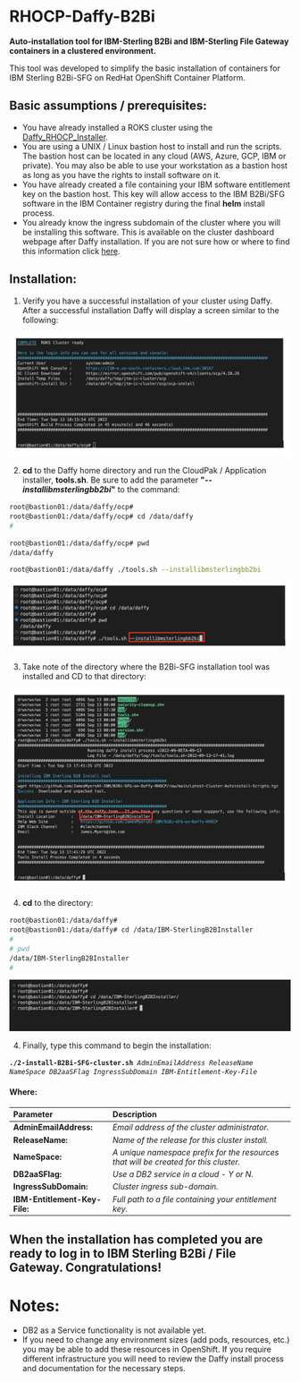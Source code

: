 # RHOCP-Daffy-B2Bi

<b>Auto-installation tool for IBM-Sterling B2Bi and IBM-Sterling File Gateway containers in a clustered environment.</b>

This tool was developed to simplify the basic installation of containers for IBM Sterling B2Bi-SFG on RedHat OpenShift Container Platform.

## Basic assumptions / prerequisites:

- You have already installed a ROKS cluster using the [Daffy_RHOCP_Installer](https://ibm.github.io/daffy/).
- You are using a UNIX / Linux bastion host to install and run the scripts.  The bastion host can be located in any cloud (AWS, Azure, GCP, IBM or private).  You may also be able to use your workstation as a bastion host as long as you have the rights to install software on it.
- You have already created a file containing your IBM software entitlement key on the bastion host.  This key will allow access to the IBM B2Bi/SFG software in the IBM Container registry during the final <b>helm</b> install process.
- You already know the ingress subdomain of the cluster where you will be installing this software.  This is available on the cluster dashboard webpage after Daffy installation.  If you are not sure how or where to find this information click [here](ingsub.md).

## Installation:

1. Verify you have a successful installation of your cluster using Daffy. After a successful installation Daffy will display a screen similar to the following:

![Successful-Daffy-Install](images/Daffy-ROKS-Success.png "Daffy-Install-Successful")

2. <b>cd</b> to the Daffy home directory and run the CloudPak / Application installer, <b>tools.sh</b>.  Be sure to add the parameter <b>"_--installibmsterlingbb2bi_"</b> to the command:

```bash
root@bastion01:/data/daffy/ocp#
root@bastion01:/data/daffy/ocp# cd /data/daffy
#
```
```bash
root@bastion01:/data/daffy/ocp# pwd
/data/daffy
```
```bash
root@bastion01:/data/daffy ./tools.sh --installibmsterlingbb2bi
```

![Install-B2Bi-Tool](images/install-b2bi-tool.png "Install-B2Bi-Tool")

3. Take note of the directory where the B2Bi-SFG installation tool was installed and CD to that directory:

![Install-B2Bi-Tool](images/tool-installed.png "Install-B2Bi-Tool")

4. <b>cd</b> to the directory:

```bash
root@bastion01:/data/daffy#
root@bastion01:/data/daffy# cd /data/IBM-SterlingB2BInstaller
#
# pwd
/data/IBM-SterlingB2BInstaller
#
```

![Successful-B2Bi_SFG-Tool-Install](images/cd-2-b2bi-install.png "Successful-B2Bi_SFG-Tool-Install")

4. Finally, type this command to begin the installation:

<pre><code><b>./2-install-B2Bi-SFG-cluster.sh</b> <i>AdminEmailAddress</i> <i>ReleaseName</i> <i>NameSpace</i> <i>DB2aaSFlag</i> <i>IngressSubDomain</i> <i>IBM-Entitlement-Key-File</i></code></pre>


#### Where:

| Parameter                   | Description                                                                          |
| :---                        | :---                                                                                 |
| **AdminEmailAddress:**      | *Email address of the cluster administrator.*                                        |
| **ReleaseName:**            |  *Name of the release for this cluster install.*                                     |
| **NameSpace:**              | *A unique namespace prefix for the resources that will be created for this cluster.* |
| **DB2aaSFlag:**             | *Use a DB2 service in a cloud - Y or N.*                                             |
| **IngressSubDomain:**       | *Cluster ingress sub-domain.*                                                        |
| **IBM-Entitlement-Key-File:**| *Full path to a file containing your entitlement key.*


## When the installation has completed you are ready to log in to IBM Sterling B2Bi / File Gateway.  Congratulations!


#  Notes:

- DB2 as a Service functionality is not available yet.
- If you need to change any environment sizes (add pods, resources, etc.) you may be able to add these resources in OpenShift.  If you require different infrastructure you will need to review the Daffy install process and documentation for the necessary steps.
